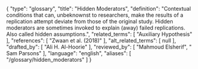 {
    "type": "glossary",
    "title": "Hidden Moderators",
    "definition": "Contextual conditions that can, unbeknownst to researchers, make the results of a replication attempt deviate from those of the original study. Hidden moderators are sometimes invoked to explain (away) failed replications. Also called hidden assumptions.",
    "related_terms": [
        "Auxiliary Hypothesis"
    ],
    "references": [
        "Zwaan et al. (2018)"
    ],
    "alt_related_terms": [
        null
    ],
    "drafted_by": [
        "Ali H. Al-Hoorie"
    ],
    "reviewed_by": [
        "Mahmoud Elsherif",
        " Sam Parsons"
    ],
    "language": "english",
    "aliases": [
        "/glossary/hidden_moderators"
    ]
}